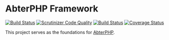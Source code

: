 # AbterPHP Framework

[![Build Status](https://travis-ci.com/abtercms/framework.svg?branch=master)](https://travis-ci.com/abtercms/framework)
[![Scrutinizer Code Quality](https://scrutinizer-ci.com/g/abtercms/framework/badges/quality-score.png?b=master)](https://scrutinizer-ci.com/g/abtercms/framework/?branch=master)
[![Build Status](https://scrutinizer-ci.com/g/abtercms/framework/badges/build.png?b=master)](https://scrutinizer-ci.com/g/abtercms/framework/build-status/master)
[![Coverage Status](https://coveralls.io/repos/github/abtercms/framework/badge.svg)](https://coveralls.io/github/abtercms/framework)

This project serves as the foundations for [AbterPHP](https://github.com/abtercms/abterphp).
